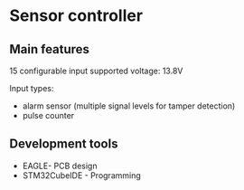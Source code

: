 # Sensor controller

## Main features

15 configurable input
supported voltage: 13.8V

Input types:
- alarm sensor (multiple signal levels for tamper detection)
- pulse counter
## Development tools
- EAGLE- PCB design
- STM32CubeIDE - Programming